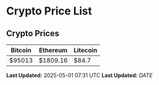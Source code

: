 # Crypto Price List

## Crypto Prices
| Bitcoin | Ethereum | Litecoin |
| ------- | -------- | -------- |
| $95013 | $1809.16 | $84.7 |
**Last Updated:** 2025-05-01 07:31 UTC
**Last Updated:** $DATE$

